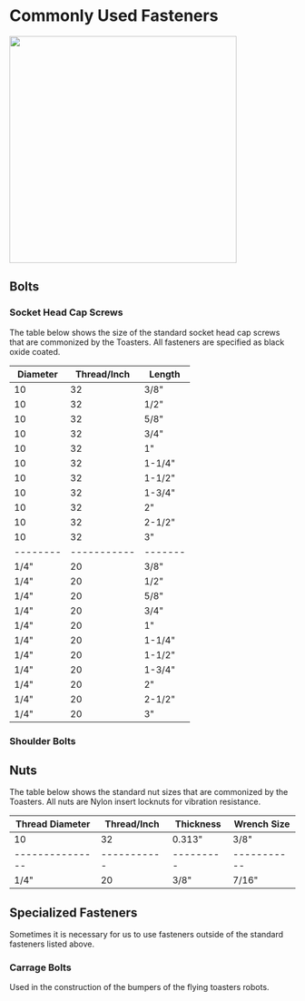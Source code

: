 # Commonly Used Fasteners

<img src="/img/Toasty-Docs/docs/img/Fastener-Basics.png" width="400">

## Bolts

### Socket Head Cap Screws

The table below shows the size of the standard socket head cap screws that are commonized by the Toasters. All fasteners are specified as black oxide coated.

| Diameter | Thread/Inch | Length  |
| -------- | ----------- | ------- |
| 10       | 32          | 3/8"    |
| 10       | 32          | 1/2"    |
| 10       | 32          | 5/8"    |
| 10       | 32          | 3/4"    |
| 10       | 32          | 1"      |
| 10       | 32          | 1-1/4"  |
| 10       | 32          | 1-1/2"  |
| 10       | 32          | 1-3/4"  |
| 10       | 32          | 2"      |
| 10       | 32          | 2-1/2"  |
| 10       | 32          | 3"      |
| -------- | ----------- | ------- |
| 1/4"     | 20          | 3/8"    |
| 1/4"     | 20          | 1/2"    |
| 1/4"     | 20          | 5/8"    |
| 1/4"     | 20          | 3/4"    |
| 1/4"     | 20          | 1"      |
| 1/4"     | 20          | 1-1/4"  |
| 1/4"     | 20          | 1-1/2"  |
| 1/4"     | 20          | 1-3/4"  |
| 1/4"     | 20          | 2"      |
| 1/4"     | 20          | 2-1/2"  |
| 1/4"     | 20          | 3"      |

### Shoulder Bolts



## Nuts

The table below shows the standard nut sizes that are commonized by the Toasters. All nuts are Nylon insert locknuts for vibration resistance.

| Thread Diameter | Thread/Inch | Thickness | Wrench Size |
| --------------- | ----------- | --------- | ----------- |
| 10              | 32          | 0.313"    | 3/8"        |
| --------------- | ----------- | --------- | ----------- |
| 1/4"            | 20          | 3/8"      | 7/16"       |

## Specialized Fasteners

Sometimes it is necessary for us to use fasteners outside of the standard fasteners listed above.

### Carrage Bolts

Used in the construction of the bumpers of the flying toasters robots.